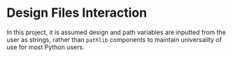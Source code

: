 # Design Files Interaction

In this project, it is assumed design and path variables are inputted from the user as strings, rather than `pathlib` components to maintain universality of use for most Python users.
